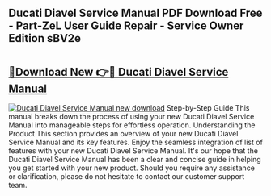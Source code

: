 ## Ducati Diavel Service Manual PDF Download Free - Part-ZeL User Guide Repair - Service Owner Edition sBV2e

# <h2><a href="http://cf12247.oget.top/?id=Ducati+Diavel+Service+Manual">🔗Download New 👉🔴 Ducati Diavel Service Manual</a></h2>

[![Ducati Diavel Service Manual new download](https://i.imgur.com/5g1atiW.png)](http://cf12247.oget.top/?id=Ducati+Diavel+Service+Manual)
Step-by-Step Guide This manual breaks down the process of using your new Ducati Diavel Service Manual into manageable steps for effortless operation. Understanding the Product This section provides an overview of your new Ducati Diavel Service Manual and its key features. Enjoy the seamless integration of list of features with your new Ducati Diavel Service Manual. It's our hope that the Ducati Diavel Service Manual has been a clear and concise guide in helping you get started with your new product. Should you require any assistance or clarification, please do not hesitate to contact our customer support team.
